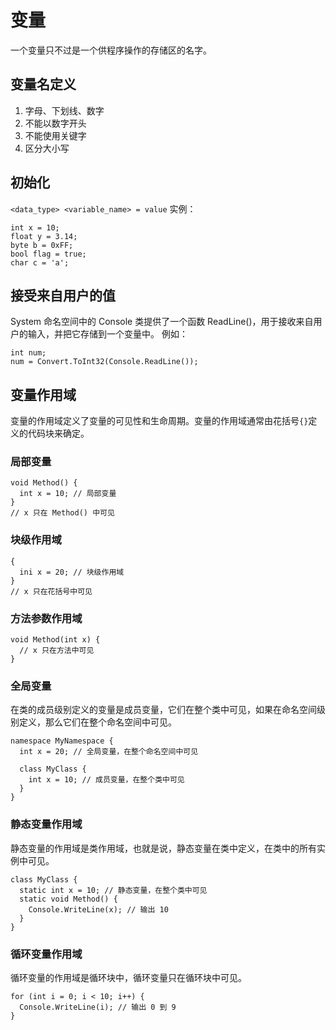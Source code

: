 # 变量
一个变量只不过是一个供程序操作的存储区的名字。

## 变量名定义
1. 字母、下划线、数字
2. 不能以数字开头
3. 不能使用关键字
4. 区分大小写

## 初始化
`<data_type> <variable_name> = value`
实例：
```
int x = 10;
float y = 3.14;
byte b = 0xFF;
bool flag = true;
char c = 'a';
```
## 接受来自用户的值
System 命名空间中的 Console 类提供了一个函数 ReadLine()，用于接收来自用户的输入，并把它存储到一个变量中。
例如：
```
int num;
num = Convert.ToInt32(Console.ReadLine());
```

## 变量作用域
变量的作用域定义了变量的可见性和生命周期。变量的作用域通常由花括号```{}```定义的代码块来确定。

### 局部变量
```
void Method() {
  int x = 10; // 局部变量
}
// x 只在 Method() 中可见
```
### 块级作用域
```
{
  ini x = 20; // 块级作用域
}
// x 只在花括号中可见
```
### 方法参数作用域
```
void Method(int x) {
  // x 只在方法中可见
}
```
### 全局变量
在类的成员级别定义的变量是成员变量，它们在整个类中可见，如果在命名空间级别定义，那么它们在整个命名空间中可见。
```
namespace MyNamespace {
  int x = 20; // 全局变量，在整个命名空间中可见

  class MyClass {
    int x = 10; // 成员变量，在整个类中可见
  }
}
```
### 静态变量作用域
静态变量的作用域是类作用域，也就是说，静态变量在类中定义，在类中的所有实例中可见。
```
class MyClass {
  static int x = 10; // 静态变量，在整个类中可见
  static void Method() {
    Console.WriteLine(x); // 输出 10
  }
}
```
### 循环变量作用域
循环变量的作用域是循环块中，循环变量只在循环块中可见。
```
for (int i = 0; i < 10; i++) {
  Console.WriteLine(i); // 输出 0 到 9
}
```

